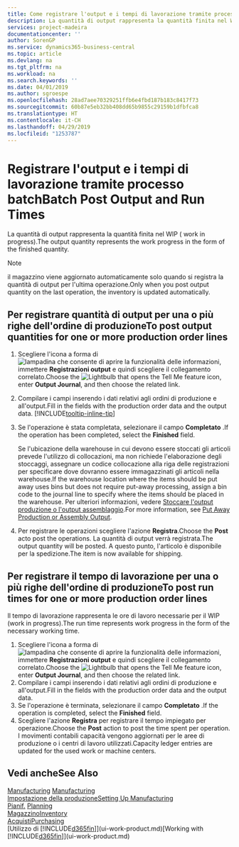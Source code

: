 ```yaml
---
title: Come registrare l'output e i tempi di lavorazione tramite processo batch| Microsoft Docs
description: La quantità di output rappresenta la quantità finita nel WIP ( work in progress).
services: project-madeira
documentationcenter: ''
author: SorenGP
ms.service: dynamics365-business-central
ms.topic: article
ms.devlang: na
ms.tgt_pltfrm: na
ms.workload: na
ms.search.keywords: ''
ms.date: 04/01/2019
ms.author: sgroespe
ms.openlocfilehash: 28ad7aee70329251ffb6e4fbd187b183c8417f73
ms.sourcegitcommit: 60b87e5eb32bb408dd65b9855c29159b1dfbfca8
ms.translationtype: HT
ms.contentlocale: it-CH
ms.lasthandoff: 04/29/2019
ms.locfileid: "1253787"
---
```

# <a name="batch-post-output-and-run-times"></a><span data-ttu-id="21a32-103">Registrare l'output e i tempi di lavorazione tramite processo batch</span><span class="sxs-lookup"><span data-stu-id="21a32-103">Batch Post Output and Run Times</span></span>
<span data-ttu-id="21a32-104">La quantità di output rappresenta la quantità finita nel WIP ( work in progress).</span><span class="sxs-lookup"><span data-stu-id="21a32-104">The output quantity represents the work progress in the form of the finished quantity.</span></span>  

> [!NOTE]
> <span data-ttu-id="21a32-105">il magazzino viene aggiornato automaticamente solo quando si registra la quantità di output per l'ultima operazione.</span><span class="sxs-lookup"><span data-stu-id="21a32-105">Only when you post output quantity on the last operation, the inventory is updated automatically.</span></span>  

## <a name="to-post-output-quantities-for-one-or-more-production-order-lines"></a><span data-ttu-id="21a32-106">Per registrare quantità di output per una o più righe dell'ordine di produzione</span><span class="sxs-lookup"><span data-stu-id="21a32-106">To post output quantities for one or more production order lines</span></span>
1. <span data-ttu-id="21a32-107">Scegliere l'icona a forma di ![lampadina che consente di aprire la funzionalità delle informazioni](media/ui-search/search_small.png "Informazioni sull'operazione che si desidera eseguire"), immettere **Registrazioni output** e quindi scegliere il collegamento correlato.</span><span class="sxs-lookup"><span data-stu-id="21a32-107">Choose the ![Lightbulb that opens the Tell Me feature](media/ui-search/search_small.png "Tell me what you want to do") icon, enter **Output Journal**, and then choose the related link.</span></span>  
2. <span data-ttu-id="21a32-108">Compilare i campi inserendo i dati relativi agli ordini di produzione e all'output.</span><span class="sxs-lookup"><span data-stu-id="21a32-108">Fill in the fields with the production order data and the output data.</span></span> [!INCLUDE[tooltip-inline-tip](includes/tooltip-inline-tip_md.md)]
3. <span data-ttu-id="21a32-109">Se l'operazione è stata completata, selezionare il campo **Completato** .</span><span class="sxs-lookup"><span data-stu-id="21a32-109">If the operation has been completed, select the **Finished** field.</span></span>  

    <span data-ttu-id="21a32-110">Se l'ubicazione della warehouse in cui devono essere stoccati gli articoli prevede l'utilizzo di collocazioni, ma non richiede l'elaborazione degli stoccaggi,  assegnare un codice collocazione alla riga delle registrazioni per specificare dove dovranno essere immagazzinati gli articoli nella warehouse.</span><span class="sxs-lookup"><span data-stu-id="21a32-110">If the warehouse location where the items should be put away uses bins but does not require put-away processing,  assign a bin code to the journal line to specify where the items should be placed in the warehouse.</span></span> <span data-ttu-id="21a32-111">Per ulteriori informazioni, vedere [Stoccare l'output produzione o l'output assemblaggio](warehouse-how-to-put-away-production-output.md).</span><span class="sxs-lookup"><span data-stu-id="21a32-111">For more information, see [Put Away Production or Assembly Output](warehouse-how-to-put-away-production-output.md).</span></span>  

4. <span data-ttu-id="21a32-112">Per registrare le operazioni scegliere l'azione **Registra**.</span><span class="sxs-lookup"><span data-stu-id="21a32-112">Choose the **Post** acto post the operations.</span></span> <span data-ttu-id="21a32-113">La quantità di output verrà registrata.</span><span class="sxs-lookup"><span data-stu-id="21a32-113">The output quantity will be posted.</span></span> <span data-ttu-id="21a32-114">A questo punto, l'articolo è disponibile per la spedizione.</span><span class="sxs-lookup"><span data-stu-id="21a32-114">The item is now available for shipping.</span></span>  

## <a name="to-post-run-times-for-one-or-more-production-order-lines"></a><span data-ttu-id="21a32-115">Per registrare il tempo di lavorazione per una o più righe dell'ordine di produzione</span><span class="sxs-lookup"><span data-stu-id="21a32-115">To post run times for one or more production order lines</span></span>
<span data-ttu-id="21a32-116">Il tempo di lavorazione rappresenta le ore di lavoro necessarie per il WIP (work in progress).</span><span class="sxs-lookup"><span data-stu-id="21a32-116">The run time represents work progress in the form of the necessary working time.</span></span>    

1.  <span data-ttu-id="21a32-117">Scegliere l'icona a forma di ![lampadina che consente di aprire la funzionalità delle informazioni](media/ui-search/search_small.png "Informazioni sull'operazione che si desidera eseguire"), immettere **Registrazioni output** e quindi scegliere il collegamento correlato.</span><span class="sxs-lookup"><span data-stu-id="21a32-117">Choose the ![Lightbulb that opens the Tell Me feature](media/ui-search/search_small.png "Tell me what you want to do") icon, enter **Output Journal**, and then choose the related link.</span></span>  
2. <span data-ttu-id="21a32-118">Compilare i campi inserendo i dati relativi agli ordini di produzione e all'output.</span><span class="sxs-lookup"><span data-stu-id="21a32-118">Fill in the fields with the production order data and the output data.</span></span>  
3.  <span data-ttu-id="21a32-119">Se l'operazione è terminata, selezionare il campo **Completato** .</span><span class="sxs-lookup"><span data-stu-id="21a32-119">If the operation is completed, select the **Finished** field.</span></span>  
4. <span data-ttu-id="21a32-120">Scegliere l'azione **Registra** per registrare il tempo impiegato per operazione.</span><span class="sxs-lookup"><span data-stu-id="21a32-120">Choose the **Post** action to post the time spent per operation.</span></span> <span data-ttu-id="21a32-121">I movimenti contabili capacità vengono aggiornati per le aree di produzione o i centri di lavoro utilizzati.</span><span class="sxs-lookup"><span data-stu-id="21a32-121">Capacity ledger entries are updated for the used work or machine centers.</span></span>

## <a name="see-also"></a><span data-ttu-id="21a32-122">Vedi anche</span><span class="sxs-lookup"><span data-stu-id="21a32-122">See Also</span></span>  
<span data-ttu-id="21a32-123">[Manufacturing](production-manage-manufacturing.md)  </span><span class="sxs-lookup"><span data-stu-id="21a32-123">[Manufacturing](production-manage-manufacturing.md)  </span></span>  
[<span data-ttu-id="21a32-124">Impostazione della produzione</span><span class="sxs-lookup"><span data-stu-id="21a32-124">Setting Up Manufacturing</span></span>](production-configure-production-processes.md)  
<span data-ttu-id="21a32-125">[Pianif.](production-planning.md)    </span><span class="sxs-lookup"><span data-stu-id="21a32-125">[Planning](production-planning.md)    </span></span>  
[<span data-ttu-id="21a32-126">Magazzino</span><span class="sxs-lookup"><span data-stu-id="21a32-126">Inventory</span></span>](inventory-manage-inventory.md)  
[<span data-ttu-id="21a32-127">Acquisti</span><span class="sxs-lookup"><span data-stu-id="21a32-127">Purchasing</span></span>](purchasing-manage-purchasing.md)  
<span data-ttu-id="21a32-128">[Utilizzo di [!INCLUDE[d365fin](includes/d365fin_md.md)]](ui-work-product.md)</span><span class="sxs-lookup"><span data-stu-id="21a32-128">[Working with [!INCLUDE[d365fin](includes/d365fin_md.md)]](ui-work-product.md)</span></span>
